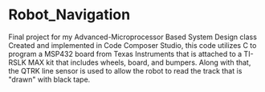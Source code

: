# Robot_Navigation
Final project for my Advanced-Microprocessor Based System Design class
Created and implemented in Code Composer Studio, this code utilizes C to program a MSP432 board from Texas Instruments
that is attached to a TI-RSLK MAX kit that includes wheels, board, and bumpers. Along with that,
the QTRK line sensor is used to allow the robot to read the track that is "drawn" with black tape.
